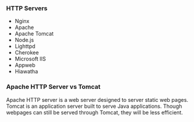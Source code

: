 ### HTTP Servers
- Nginx
- Apache
- Apache Tomcat
- Node.js
- Lighttpd
- Cherokee
- Microsoft IIS
- Appweb
- Hiawatha

### Apache HTTP Server vs Tomcat

Apache HTTP server is a web server designed to server static web pages. Tomcat is an application server built to serve Java applications. Though webpages can still be served through Tomcat, they will be less efficient.
